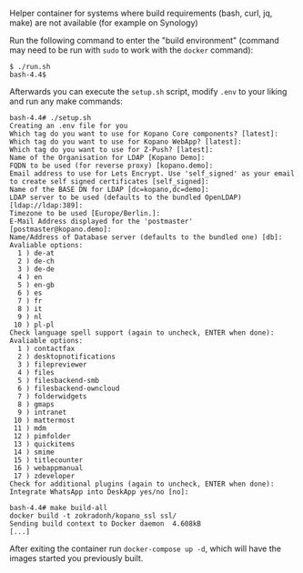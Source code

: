 Helper container for systems where build requirements (bash, curl, jq, make) are not available (for example on Synology)

Run the following command to enter the "build environment" (command may need to be run with `sudo` to work with the `docker` command):

```
$ ./run.sh
bash-4.4$

```

Afterwards you can execute the `setup.sh` script, modify `.env` to your liking and run any make commands:

```
bash-4.4# ./setup.sh
Creating an .env file for you
Which tag do you want to use for Kopano Core components? [latest]:
Which tag do you want to use for Kopano WebApp? [latest]:
Which tag do you want to use for Z-Push? [latest]:
Name of the Organisation for LDAP [Kopano Demo]:
FQDN to be used (for reverse proxy) [kopano.demo]:
Email address to use for Lets Encrypt. Use 'self_signed' as your email to create self signed certificates [self_signed]:
Name of the BASE DN for LDAP [dc=kopano,dc=demo]:
LDAP server to be used (defaults to the bundled OpenLDAP) [ldap://ldap:389]:
Timezone to be used [Europe/Berlin.]:
E-Mail Address displayed for the 'postmaster' [postmaster@kopano.demo]:
Name/Address of Database server (defaults to the bundled one) [db]:
Avaliable options:
  1 ) de-at
  2 ) de-ch
  3 ) de-de
  4 ) en
  5 ) en-gb
  6 ) es
  7 ) fr
  8 ) it
  9 ) nl
 10 ) pl-pl
Check language spell support (again to uncheck, ENTER when done):
Avaliable options:
  1 ) contactfax
  2 ) desktopnotifications
  3 ) filepreviewer
  4 ) files
  5 ) filesbackend-smb
  6 ) filesbackend-owncloud
  7 ) folderwidgets
  8 ) gmaps
  9 ) intranet
 10 ) mattermost
 11 ) mdm
 12 ) pimfolder
 13 ) quickitems
 14 ) smime
 15 ) titlecounter
 16 ) webappmanual
 17 ) zdeveloper
Check for additional plugins (again to uncheck, ENTER when done):
Integrate WhatsApp into DeskApp yes/no [no]:

bash-4.4# make build-all
docker build -t zokradonh/kopano_ssl ssl/
Sending build context to Docker daemon  4.608kB
[...]
```

After exiting the container run `docker-compose up -d`, which will have the images started you previously built.
